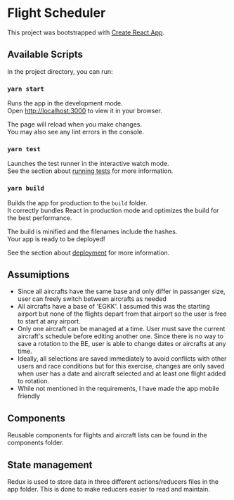 # Flight Scheduler

This project was bootstrapped with [Create React App](https://github.com/facebook/create-react-app).

## Available Scripts

In the project directory, you can run:

### `yarn start`

Runs the app in the development mode.\
Open [http://localhost:3000](http://localhost:3000) to view it in your browser.

The page will reload when you make changes.\
You may also see any lint errors in the console.

### `yarn test`

Launches the test runner in the interactive watch mode.\
See the section about [running tests](https://facebook.github.io/create-react-app/docs/running-tests) for more information.

### `yarn build`

Builds the app for production to the `build` folder.\
It correctly bundles React in production mode and optimizes the build for the best performance.

The build is minified and the filenames include the hashes.\
Your app is ready to be deployed!

See the section about [deployment](https://facebook.github.io/create-react-app/docs/deployment) for more information.

## Assumiptions

- Since all aircrafts have the same base and only differ in passanger size, user can freely switch between aircrafts as needed
- All aircrafts have a base of 'EGKK'. I assumed this was the starting airport but none of the flights depart from that airport so the user is free to start at any airport.
- Only one aircraft can be managed at a time. User must save the current aircraft's schedule before editing another one. Since there is no way to save a rotation to the BE, user is able to change dates or aircrafts at any time.
- Ideally, all selections are saved immediately to avoid conflicts with other users and race conditions but for this exercise, changes are only saved when user has a date and aircraft selected and at least one flight added to rotation.
- While not mentioned in the requirements, I have made the app mobile friendly

## Components

Reusable components for flights and aircraft lists can be found in the components folder.

## State management

Redux is used to store data in three different actions/reducers files in the app folder. This is done to make reducers easier to read and maintain.
